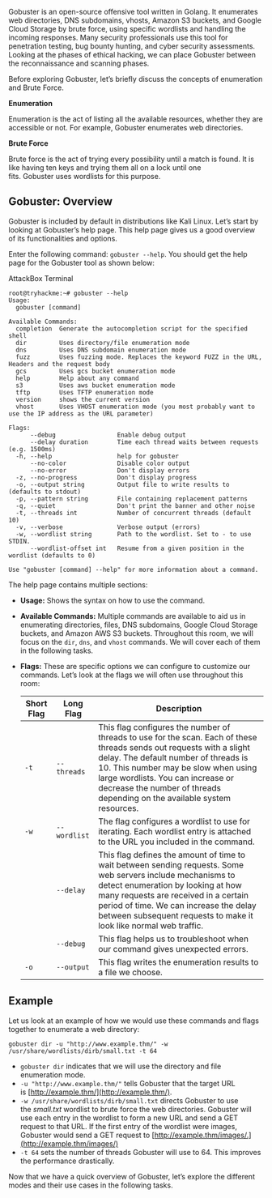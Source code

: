 Gobuster is an open-source offensive tool written in Golang. It enumerates web directories, DNS subdomains, vhosts, Amazon S3 buckets, and Google Cloud Storage by brute force, using specific wordlists and handling the incoming responses. Many security professionals use this tool for penetration testing, bug bounty hunting, and cyber security assessments. Looking at the phases of ethical hacking, we can place Gobuster between the reconnaissance and scanning phases.

Before exploring Gobuster, let’s briefly discuss the concepts of enumeration and Brute Force.

**Enumeration**

Enumeration is the act of listing all the available resources, whether they are accessible or not. For example, Gobuster enumerates web directories.

**Brute Force**

Brute force is the act of trying every possibility until a match is found. It is like having ten keys and trying them all on a lock until one fits. Gobuster uses wordlists for this purpose.

## Gobuster: Overview

Gobuster is included by default in distributions like Kali Linux. Let’s start by looking at Gobuster’s help page. This help page gives us a good overview of its functionalities and options.

Enter the following command: `gobuster --help`. You should get the help page for the Gobuster tool as shown below:

AttackBox Terminal

```shell-session
root@tryhackme:~# gobuster --help
Usage:
  gobuster [command]

Available Commands:
  completion  Generate the autocompletion script for the specified shell
  dir         Uses directory/file enumeration mode
  dns         Uses DNS subdomain enumeration mode
  fuzz        Uses fuzzing mode. Replaces the keyword FUZZ in the URL, Headers and the request body
  gcs         Uses gcs bucket enumeration mode
  help        Help about any command
  s3          Uses aws bucket enumeration mode
  tftp        Uses TFTP enumeration mode
  version     shows the current version
  vhost       Uses VHOST enumeration mode (you most probably want to use the IP address as the URL parameter)

Flags:
      --debug                 Enable debug output
      --delay duration        Time each thread waits between requests (e.g. 1500ms)
  -h, --help                  help for gobuster
      --no-color              Disable color output
      --no-error              Don't display errors
  -z, --no-progress           Don't display progress
  -o, --output string         Output file to write results to (defaults to stdout)
  -p, --pattern string        File containing replacement patterns
  -q, --quiet                 Don't print the banner and other noise
  -t, --threads int           Number of concurrent threads (default 10)
  -v, --verbose               Verbose output (errors)
  -w, --wordlist string       Path to the wordlist. Set to - to use STDIN.
      --wordlist-offset int   Resume from a given position in the wordlist (defaults to 0)

Use "gobuster [command] --help" for more information about a command.
```

The help page contains multiple sections:

- **Usage:** Shows the syntax on how to use the command.
- **Available Commands:** Multiple commands are available to aid us in enumerating directories, files, DNS subdomains, Google Cloud Storage buckets, and Amazon AWS S3 buckets. Throughout this room, we will focus on the `dir`, `dns`, and `vhost` commands. We will cover each of them in the following tasks.
- **Flags:** These are specific options we can configure to customize our commands. Let’s look at the flags we will often use throughout this room:
    
    |Short Flag|Long Flag|Description|
    |---|---|---|
    |`-t`|`--threads`|This flag configures the number of threads to use for the scan. Each of these threads sends out requests with a slight delay. The default number of threads is 10. This number may be slow when using large wordlists. You can increase or decrease the number of threads depending on the available system resources.|
    |`-w`|`--wordlist`|The flag configures a wordlist to use for iterating. Each wordlist entry is attached to the URL you included in the command.|
    ||`--delay`|This flag defines the amount of time to wait between sending requests. Some web servers include mechanisms to detect enumeration by looking at how many requests are received in a certain period of time. We can increase the delay between subsequent requests to make it look like normal web traffic.|
    ||`--debug`|This flag helps us to troubleshoot when our command gives unexpected errors.|
    |`-o`|`--output`|This flag writes the enumeration results to a file we choose.|
    

## Example

Let us look at an example of how we would use these commands and flags together to enumerate a web directory:

```
gobuster dir -u "http://www.example.thm/" -w /usr/share/wordlists/dirb/small.txt -t 64
```

- `gobuster dir` indicates that we will use the directory and file enumeration mode.
- `-u "http://www.example.thm/"` tells Gobuster that the target URL is [http://example.thm/](http://example.thm/).
- `-w /usr/share/wordlists/dirb/small.txt` directs Gobuster to use the _small.txt_ wordlist to brute force the web directories. Gobuster will use each entry in the wordlist to form a new URL and send a GET request to that URL. If the first entry of the wordlist were images, Gobuster would send a GET request to [http://example.thm/images/.](http://example.thm/images/)
- `-t 64` sets the number of threads Gobuster will use to 64. This improves the performance drastically.

Now that we have a quick overview of Gobuster, let’s explore the different modes and their use cases in the following tasks.